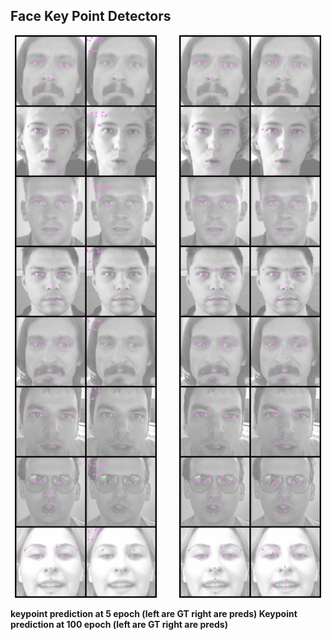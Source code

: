 ## Face Key Point Detectors

<p align="center">
  <img alt="Light" src="vis_imgs/0_step_kps.png" width="45%">
&nbsp; &nbsp; &nbsp; &nbsp;
  <img alt="Dark" src="vis_imgs/100_step_kps.png" width="45%">
</p>

**keypoint prediction at 5 epoch (left are GT right are preds)              Keypoint prediction at 100 epoch (left are GT right are preds)**
